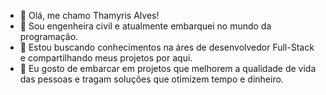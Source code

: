 - 👋 Olá, me chamo Thamyris Alves!
- 👀 Sou engenheira civil e atualmente embarquei no mundo da programação.
- 🌱 Estou buscando conhecimentos na áres de desenvolvedor Full-Stack e compartilhando meus projetos por aqui.
- 💞️ Eu gosto de embarcar em projetos que melhorem a qualidade de vida das pessoas e tragam soluções que otimizem tempo e dinheiro.
  


<!---
thamyrisalves08/thamyrisalves08 is a ✨ special ✨ repository because its `README.md` (this file) appears on your GitHub profile.
You can click the Preview link to take a look at your changes.
--->
